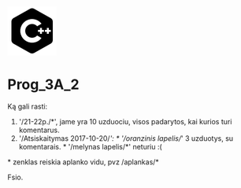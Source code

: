 ![Alt text](https://github.com/UnicodeMan/Prog_3A_2/raw/master/Kita/Icons/icons8-C%2B%2B%20Filled-100.png)
# Prog_3A_2

Ką gali rasti:

  1. '/21-22p./*', jame yra 10 uzduociu, visos padarytos, kai kurios turi komentarus.
  2. '/Atsiskaitymas 2017-10-20/*':
    * '/oranzinis lapelis/*' 3 uzduotys, su komentarais.
    * '/melynas lapelis/*' neturiu :(

\* zenklas reiskia aplanko vidu, pvz /aplankas/*

Fsio.
